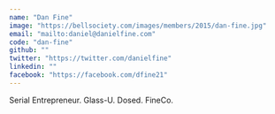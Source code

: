 ```yaml
---
name: "Dan Fine"
image: "https://bellsociety.com/images/members/2015/dan-fine.jpg"
email: "mailto:daniel@danielfine.com"
code: "dan-fine"
github: ""
twitter: "https://twitter.com/danielfine"
linkedin: ""
facebook: "https://facebook.com/dfine21"
---
```

Serial Entrepreneur. Glass-U. Dosed. FineCo.